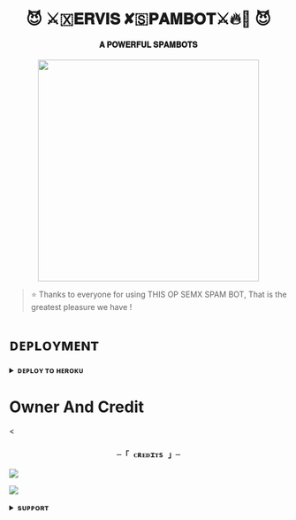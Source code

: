 <h1 align="center"><b>😈 ⚔️🇽𝐄𝐑𝐕𝐈𝐒 ✘🇸𝐏𝐀𝐌𝐁𝐎𝐓⚔️🔥💫 😈</b></h1>

<h4 align="center"> 𝐀 𝐏𝐎𝐖𝐄𝐑𝐅𝐔𝐋 𝐒𝐏𝐀𝐌𝐁𝐎𝐓𝐒</h4>

<p align="center"><a href="https://instagram.com/_the_manish_rajput_?igshid=YmMyMTA2M2Y="><img src="https://te.legra.ph/file/486a68f0864ef8ea07cce.jpg" width="400"></a></p>


> ⭐️ Thanks to everyone for using THIS OP SEMX SPAM BOT, That is the greatest pleasure we have !
    

# ᴅᴇᴘʟᴏʏᴍᴇɴᴛ


<details>
<summary><b>ᴅᴇᴘʟᴏʏ ᴛᴏ ʜᴇʀᴏᴋᴜ</b></summary>
<br>

[![Deploy](https://www.herokucdn.com/deploy/button.svg)](https://dashboard.heroku.com/new?template=https://github.com/Arit123/SEMXxBOTFATHER)
  
</details>


# Owner And Credit


<<h3 align="center">

    ─「 ᴄʀᴇᴅɪᴛs 」─

</h3>

<p align="center">

<a href="https://instagram.com/_the_manish_rajput_?igshid=YmMyMTA2M2Y="><img src="https://img.shields.io/badge/-Instagram%20-black.svg?style=for-the-badge&logo=Instagram"></a>

</p>

<p align="center">

<a href="@Manish_rajput_R"><img src="https://img.shields.io/badge/%20Manish-blue.svg?style=for-the-badge&logo=Telegram"></a>

</p>





<details>
<summary><b>sᴜᴘᴘᴏʀᴛ</b></summary>
<br>

# ꜱᴜᴘᴘᴏʀᴛ ✨
<a href="https://t.me/crazyfriends_01"><img src="https://img.shields.io/badge/Join-Telegram%20Channel-red.svg?logo=Telegram"></a>

</details>
